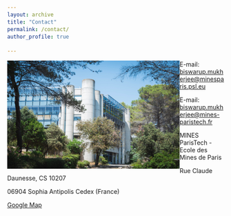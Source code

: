 ```yaml
---
layout: archive
title: "Contact"
permalink: /contact/ 
author_profile: true

---
```

<img align="left" width="400" height="250" src="/_pages/236058291_10159463621814084_9058841322974235832_n.jpg">

E-mail: biswarup.mukherjee@minesparis.psl.eu 


E-mail: biswarup.mukherjee@mines-paristech.fr


MINES ParisTech - Ecole des Mines de Paris

Rue Claude Daunesse, CS 10207

06904 Sophia Antipolis Cedex (France)

[Google Map](https://www.google.fr/maps/place/MINES+ParisTech+-+Centre+PERS%C3%89E/@43.6151889,7.0504873,17z/data=!3m1!4b1!4m5!3m4!1s0x12cc2b011fac1eab:0xa933caeff1caebda!8m2!3d43.615185!4d7.052676?hl=fr) 
